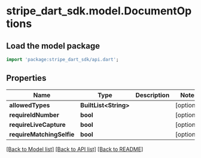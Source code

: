 # stripe_dart_sdk.model.DocumentOptions

## Load the model package
```dart
import 'package:stripe_dart_sdk/api.dart';
```

## Properties
Name | Type | Description | Notes
------------ | ------------- | ------------- | -------------
**allowedTypes** | **BuiltList&lt;String&gt;** |  | [optional] 
**requireIdNumber** | **bool** |  | [optional] 
**requireLiveCapture** | **bool** |  | [optional] 
**requireMatchingSelfie** | **bool** |  | [optional] 

[[Back to Model list]](../README.md#documentation-for-models) [[Back to API list]](../README.md#documentation-for-api-endpoints) [[Back to README]](../README.md)


